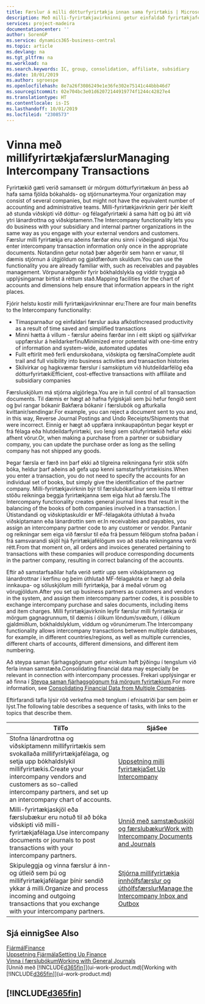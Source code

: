 ```yaml
---
title: Færslur á milli dótturfyrirtækja innan sama fyrirtækis | Microsoft Docs
description: Með milli-fyrirtækjavirkninni getur einfaldað fyrirtækjaferli og færslur á milli dótturfyrirtækja innan sama fyrirtækis.
services: project-madeira
documentationcenter: ''
author: SorenGP
ms.service: dynamics365-business-central
ms.topic: article
ms.devlang: na
ms.tgt_pltfrm: na
ms.workload: na
ms.search.keywords: IC, group, consolidation, affiliate, subsidiary
ms.date: 10/01/2019
ms.author: sgroespe
ms.openlocfilehash: 8e7a26f3086249e1e36fe302e75141c44bbb46d7
ms.sourcegitcommit: 02e704bc3e01d62072144919774f1244c42827e4
ms.translationtype: HT
ms.contentlocale: is-IS
ms.lasthandoff: 10/01/2019
ms.locfileid: "2308573"
---
```

# <a name="managing-intercompany-transactions"></a><span data-ttu-id="03989-103">Vinna með millifyrirtækjafærslur</span><span class="sxs-lookup"><span data-stu-id="03989-103">Managing Intercompany Transactions</span></span>
<span data-ttu-id="03989-104">Fyrirtækið gæti verið samansett úr mörgum dótturfyrirtækum án þess að hafa sama fjölda bókahalds- og stjórnunarteyma.</span><span class="sxs-lookup"><span data-stu-id="03989-104">Your organization may consist of several companies, but might not have the equivalent number of accounting and administrative teams.</span></span> <span data-ttu-id="03989-105">Milli-fyrirtækjavirknin gerir þér kleift að stunda viðskipti við dóttur- og félagafyrirtæki á sama hátt og þú átt við ytri lánardrottna og viðskiptamenn.</span><span class="sxs-lookup"><span data-stu-id="03989-105">The Intercompany functionality lets you do business with your subsidiary and internal partner organizations in the same way as you engage with your external vendors and customers.</span></span> <span data-ttu-id="03989-106">Færslur milli fyrirtækja eru aðeins færðar einu sinni í viðeigandi skjal.</span><span class="sxs-lookup"><span data-stu-id="03989-106">You enter intercompany transaction information only once in the appropriate documents.</span></span> <span data-ttu-id="03989-107">Notandinn getur notað þær aðgerðir sem hann er vanur, til dæmis stjórnun á útgjöldum og gjaldfærðum skuldum.</span><span class="sxs-lookup"><span data-stu-id="03989-107">You can use the functionality you are already familiar with, such as receivables and payables management.</span></span> <span data-ttu-id="03989-108">Vörpunaraðgerðir fyrir bókhaldslykla og víddir tryggja að upplýsingarnar birtist á réttum stað.</span><span class="sxs-lookup"><span data-stu-id="03989-108">Mapping facilities for the chart of accounts and dimensions help ensure that information appears in the right places.</span></span>  

<span data-ttu-id="03989-109">Fjórir helstu kostir milli fyrirtækjavirkninnar eru:</span><span class="sxs-lookup"><span data-stu-id="03989-109">There are four main benefits to the Intercompany functionality:</span></span>  

- <span data-ttu-id="03989-110">Tímasparnaður og einfaldari færslur auka afköst</span><span class="sxs-lookup"><span data-stu-id="03989-110">Increased productivity as a result of time saved and simplified transactions</span></span>  
- <span data-ttu-id="03989-111">Minni hætta á villum - færslur aðeins færðar inn í eitt skipti og sjálfvirkar uppfærslur á heildarkerfinu</span><span class="sxs-lookup"><span data-stu-id="03989-111">Minimized error potential with one-time entry of information and system-wide, automated updates</span></span>  
- <span data-ttu-id="03989-112">Fullt eftirlit með ferli endurskoðana, viðskipta og færslna</span><span class="sxs-lookup"><span data-stu-id="03989-112">Complete audit trail and full visibility into business activities and transaction histories</span></span>  
- <span data-ttu-id="03989-113">Skilvirkar og hagkvæmar færslur í samskiptum við hlutdeildarfélög eða dótturfyrirtæki</span><span class="sxs-lookup"><span data-stu-id="03989-113">Efficient, cost-effective transactions with affiliate and subsidiary companies</span></span>  

<span data-ttu-id="03989-114">Færsluskjölum má stjórna algjörlega.</span><span class="sxs-lookup"><span data-stu-id="03989-114">You are in full control of all transaction documents.</span></span> <span data-ttu-id="03989-115">Til dæmis er hægt að hafna fylgiskjali sem þú hefur fengið sent og því rangar bókanir Bakfæra bókanir í færslubók og afturkalla kvittanir/sendingar.</span><span class="sxs-lookup"><span data-stu-id="03989-115">For example, you can reject a document sent to you and, in this way, Reverse Journal Postings and Undo Receipts/Shipments that were incorrect.</span></span> <span data-ttu-id="03989-116">Einnig er hægt að uppfæra innkaupapöntun þegar keypt er frá félaga eða hlutdeildarfyrirtæki, svo lengi sem sölufyrirtækið hefur ekki afhent vörur.</span><span class="sxs-lookup"><span data-stu-id="03989-116">Or, when making a purchase from a partner or subsidiary company, you can update the purchase order as long as the selling company has not shipped any goods.</span></span>  

<span data-ttu-id="03989-117">Þegar færsla er færð inn þarf ekki að tilgreina reikningana fyrir stök söfn bóka, heldur þarf aðeins að gefa upp kenni samstarfsfyrirtækisins.</span><span class="sxs-lookup"><span data-stu-id="03989-117">When you enter a transaction, you do not need to specify the accounts for an individual set of books, but simply give the identification of the partner company.</span></span> <span data-ttu-id="03989-118">Milli-fyrirtækjavirknin býr til færslubókarlínur sem leiða til réttrar stöðu reikninga beggja fyrirtækjanna sem eiga hlut að færslu.</span><span class="sxs-lookup"><span data-stu-id="03989-118">The Intercompany functionality creates general journal lines that result in the balancing of the books of both companies involved in a transaction.</span></span> <span data-ttu-id="03989-119">Í Útistandandi og viðskiptaskuldir er MF-félagakóta úthlutað á hvaða viðskiptamann eða lánardrottin sem er.</span><span class="sxs-lookup"><span data-stu-id="03989-119">In receivables and payables, you assign an intercompany partner code to any customer or vendor.</span></span> <span data-ttu-id="03989-120">Pantanir og reikningar sem eiga við færslur til eða frá þessum félögum stofna þaðan í frá samsvarandi skjöl hjá fyrirtækjafélögum svo að staða reikninganna verði rétt.</span><span class="sxs-lookup"><span data-stu-id="03989-120">From that moment on, all orders and invoices generated pertaining to transactions with these companies will produce corresponding documents in the partner company, resulting in correct balancing of the accounts.</span></span>  

 <span data-ttu-id="03989-121">Eftir að samstarfsaðilar hafa verið settir upp sem viðskiptamenn og lánardrottnar í kerfinu og þeim úthlutað MF-félagakóta er hægt að deila innkaupa- og söluskjölum milli fyrirtækja, þar á meðal vörum og vörugjöldum.</span><span class="sxs-lookup"><span data-stu-id="03989-121">After you set up business partners as customers and vendors in the system, and assign them intercompany partner codes, it is possible to exchange intercompany purchase and sales documents, including items and item charges.</span></span> <span data-ttu-id="03989-122">Milli fyrirtækjavirknin leyfir færslur milli fyrirtækja úr mörgum gagnagrunnum, til dæmis í ólíkum löndum/svæðum, í ólíkum gjaldmiðlum, bókhaldslyklum, víddum og vörunúmerum.</span><span class="sxs-lookup"><span data-stu-id="03989-122">The Intercompany functionality allows intercompany transactions between multiple databases, for example, in different countries/regions, as well as multiple currencies, different charts of accounts, different dimensions, and different item numbering.</span></span>  

<span data-ttu-id="03989-123">Að steypa saman fjárhagsgögnum getur einkum haft þýðingu í tengslum við ferla innan samstæða.</span><span class="sxs-lookup"><span data-stu-id="03989-123">Consolidating financial data may especially be relevant in connection with intercompany processes.</span></span> <span data-ttu-id="03989-124">Frekari upplýsingar er að finna í [Steypa saman fjárhagsgögnum frá mörgum fyrirtækjum](finance-consolidated-company-reporting.md).</span><span class="sxs-lookup"><span data-stu-id="03989-124">For more information, see [Consolidating Financial Data from Multiple Companies](finance-consolidated-company-reporting.md).</span></span>

<span data-ttu-id="03989-125">Eftirfarandi tafla lýsir röð verkefna með tenglum í efnisatriði þar sem þeim er lýst.</span><span class="sxs-lookup"><span data-stu-id="03989-125">The following table describes a sequence of tasks, with links to the topics that describe them.</span></span>

 |<span data-ttu-id="03989-126">Til</span><span class="sxs-lookup"><span data-stu-id="03989-126">To</span></span> |<span data-ttu-id="03989-127">Sjá</span><span class="sxs-lookup"><span data-stu-id="03989-127">See</span></span>|
 |---|---|
 |<span data-ttu-id="03989-128">Stofna lánardrottna og viðskiptamenn millifyrirtækis sem svokallaða millifyrirtækjafélaga, og setja upp bókhaldslykil millifyrirtækis.</span><span class="sxs-lookup"><span data-stu-id="03989-128">Create your intercompany vendors and customers as so-called intercompany partners, and set up an intercompany chart of accounts.</span></span>|[<span data-ttu-id="03989-129">Uppsetning milli fyrirtækja</span><span class="sxs-lookup"><span data-stu-id="03989-129">Set Up Intercompany</span></span>](intercompany-how-setup.md)|
 |<span data-ttu-id="03989-130">Milli-fyrirtækjaskjöl eða færslubækur eru notuð til að bóka viðskipti við milli-fyrirtækjafélaga.</span><span class="sxs-lookup"><span data-stu-id="03989-130">Use intercompany documents or journals to post transactions with your intercompany partners.</span></span>|[<span data-ttu-id="03989-131">Unnið með samstæðuskjöl og færslubækur</span><span class="sxs-lookup"><span data-stu-id="03989-131">Work with Intercompany Documents and Journals</span></span>](intercompany-how-work-documents-journals.md)|
 |<span data-ttu-id="03989-132">Skipuleggja og vinna færslur á inn- og útleið sem þú og millifyrirtækjafélagar þínir sendið ykkar á milli.</span><span class="sxs-lookup"><span data-stu-id="03989-132">Organize and process incoming and outgoing transactions that you exchange with your intercompany partners.</span></span>|[<span data-ttu-id="03989-133">Stjórna millifyrirtækja innhólfsfærslur og úthólfsfærslur</span><span class="sxs-lookup"><span data-stu-id="03989-133">Manage the Intercompany Inbox and Outbox</span></span>](intercompany-how-manage-intercompany-inbox.md)|

## <a name="see-also"></a><span data-ttu-id="03989-134">Sjá einnig</span><span class="sxs-lookup"><span data-stu-id="03989-134">See Also</span></span>
[<span data-ttu-id="03989-135">Fjármál</span><span class="sxs-lookup"><span data-stu-id="03989-135">Finance</span></span>](finance.md)  
[<span data-ttu-id="03989-136">Uppsetning Fjármála</span><span class="sxs-lookup"><span data-stu-id="03989-136">Setting Up Finance</span></span>](finance-setup-finance.md)  
[<span data-ttu-id="03989-137">Vinna í færslubókum</span><span class="sxs-lookup"><span data-stu-id="03989-137">Working with General Journals</span></span>](ui-work-general-journals.md)  
<span data-ttu-id="03989-138">[Unnið með [!INCLUDE[d365fin](includes/d365fin_md.md)]](ui-work-product.md)</span><span class="sxs-lookup"><span data-stu-id="03989-138">[Working with [!INCLUDE[d365fin](includes/d365fin_md.md)]](ui-work-product.md)</span></span>

## [!INCLUDE[d365fin](includes/free_trial_md.md)]  
